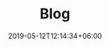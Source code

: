 ---
title: "Blog"
date: 2019-05-12T12:14:34+06:00
description: "Her deler vi til tider hva vi holder på med."
---